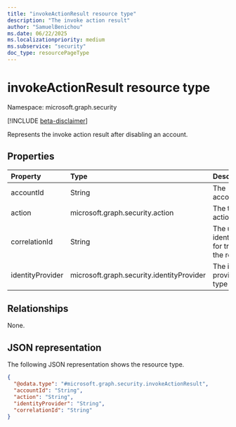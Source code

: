 ```yaml
---
title: "invokeActionResult resource type"
description: "The invoke action result"
author: "SamuelBenichou"
ms.date: 06/22/2025
ms.localizationpriority: medium
ms.subservice: "security"
doc_type: resourcePageType
---
```


# invokeActionResult resource type

Namespace: microsoft.graph.security

[!INCLUDE [beta-disclaimer](../../includes/beta-disclaimer.md)]

Represents the invoke action result after disabling an account.

## Properties
|Property| Type                                                                                  |Description|
|:---|:--------------------------------------------------------------------------------------|:---|
|accountId| String                                                                                |The account ID|
|action| microsoft.graph.security.action                                                       |The type of action|
|correlationId| String                                                                                |The unique identifier for tracking the request|
|identityProvider| microsoft.graph.security.identityProvider                                             |The identity provider type|

## Relationships
None.

## JSON representation
The following JSON representation shows the resource type.
<!-- {
  "blockType": "resource",
  "@odata.type": "microsoft.graph.security.invokeActionResult"
}
-->
``` json
{
  "@odata.type": "#microsoft.graph.security.invokeActionResult",
  "accountId": "String",
  "action": "String",
  "identityProvider": "String",
  "correlationId": "String"
}
